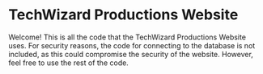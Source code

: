 # TechWizard Productions Website
Welcome! This is all the code that the TechWizard Productions Website uses. For security reasons, the code for connecting to the database is not included, as this could compromise the security of the website. However, feel free to use the rest of the code.
